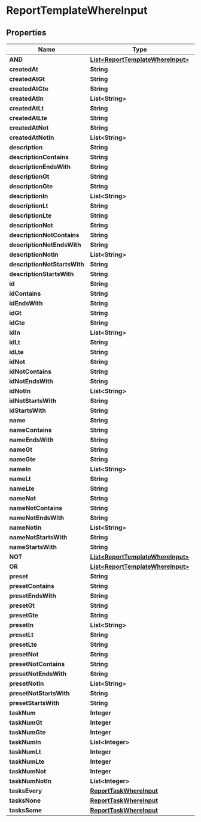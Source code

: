 

# ReportTemplateWhereInput


## Properties

Name | Type | Description | Notes
------------ | ------------- | ------------- | -------------
**AND** | [**List&lt;ReportTemplateWhereInput&gt;**](ReportTemplateWhereInput.md) |  |  [optional]
**createdAt** | **String** |  |  [optional]
**createdAtGt** | **String** |  |  [optional]
**createdAtGte** | **String** |  |  [optional]
**createdAtIn** | **List&lt;String&gt;** |  |  [optional]
**createdAtLt** | **String** |  |  [optional]
**createdAtLte** | **String** |  |  [optional]
**createdAtNot** | **String** |  |  [optional]
**createdAtNotIn** | **List&lt;String&gt;** |  |  [optional]
**description** | **String** |  |  [optional]
**descriptionContains** | **String** |  |  [optional]
**descriptionEndsWith** | **String** |  |  [optional]
**descriptionGt** | **String** |  |  [optional]
**descriptionGte** | **String** |  |  [optional]
**descriptionIn** | **List&lt;String&gt;** |  |  [optional]
**descriptionLt** | **String** |  |  [optional]
**descriptionLte** | **String** |  |  [optional]
**descriptionNot** | **String** |  |  [optional]
**descriptionNotContains** | **String** |  |  [optional]
**descriptionNotEndsWith** | **String** |  |  [optional]
**descriptionNotIn** | **List&lt;String&gt;** |  |  [optional]
**descriptionNotStartsWith** | **String** |  |  [optional]
**descriptionStartsWith** | **String** |  |  [optional]
**id** | **String** |  |  [optional]
**idContains** | **String** |  |  [optional]
**idEndsWith** | **String** |  |  [optional]
**idGt** | **String** |  |  [optional]
**idGte** | **String** |  |  [optional]
**idIn** | **List&lt;String&gt;** |  |  [optional]
**idLt** | **String** |  |  [optional]
**idLte** | **String** |  |  [optional]
**idNot** | **String** |  |  [optional]
**idNotContains** | **String** |  |  [optional]
**idNotEndsWith** | **String** |  |  [optional]
**idNotIn** | **List&lt;String&gt;** |  |  [optional]
**idNotStartsWith** | **String** |  |  [optional]
**idStartsWith** | **String** |  |  [optional]
**name** | **String** |  |  [optional]
**nameContains** | **String** |  |  [optional]
**nameEndsWith** | **String** |  |  [optional]
**nameGt** | **String** |  |  [optional]
**nameGte** | **String** |  |  [optional]
**nameIn** | **List&lt;String&gt;** |  |  [optional]
**nameLt** | **String** |  |  [optional]
**nameLte** | **String** |  |  [optional]
**nameNot** | **String** |  |  [optional]
**nameNotContains** | **String** |  |  [optional]
**nameNotEndsWith** | **String** |  |  [optional]
**nameNotIn** | **List&lt;String&gt;** |  |  [optional]
**nameNotStartsWith** | **String** |  |  [optional]
**nameStartsWith** | **String** |  |  [optional]
**NOT** | [**List&lt;ReportTemplateWhereInput&gt;**](ReportTemplateWhereInput.md) |  |  [optional]
**OR** | [**List&lt;ReportTemplateWhereInput&gt;**](ReportTemplateWhereInput.md) |  |  [optional]
**preset** | **String** |  |  [optional]
**presetContains** | **String** |  |  [optional]
**presetEndsWith** | **String** |  |  [optional]
**presetGt** | **String** |  |  [optional]
**presetGte** | **String** |  |  [optional]
**presetIn** | **List&lt;String&gt;** |  |  [optional]
**presetLt** | **String** |  |  [optional]
**presetLte** | **String** |  |  [optional]
**presetNot** | **String** |  |  [optional]
**presetNotContains** | **String** |  |  [optional]
**presetNotEndsWith** | **String** |  |  [optional]
**presetNotIn** | **List&lt;String&gt;** |  |  [optional]
**presetNotStartsWith** | **String** |  |  [optional]
**presetStartsWith** | **String** |  |  [optional]
**taskNum** | **Integer** |  |  [optional]
**taskNumGt** | **Integer** |  |  [optional]
**taskNumGte** | **Integer** |  |  [optional]
**taskNumIn** | **List&lt;Integer&gt;** |  |  [optional]
**taskNumLt** | **Integer** |  |  [optional]
**taskNumLte** | **Integer** |  |  [optional]
**taskNumNot** | **Integer** |  |  [optional]
**taskNumNotIn** | **List&lt;Integer&gt;** |  |  [optional]
**tasksEvery** | [**ReportTaskWhereInput**](ReportTaskWhereInput.md) |  |  [optional]
**tasksNone** | [**ReportTaskWhereInput**](ReportTaskWhereInput.md) |  |  [optional]
**tasksSome** | [**ReportTaskWhereInput**](ReportTaskWhereInput.md) |  |  [optional]



